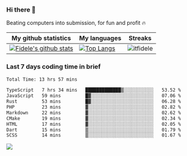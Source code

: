 ### Hi there 👋
<p>Beating computers into submission, for fun and profit 🔥</p>

|My github statistics|My languages|Streaks|
|-|-|-|
|[![Fidele's github stats](https://github-readme-stats.vercel.app/api?username=itfidele&count_private=true&show_icons=true&theme=dark&hide_title=true)](https://github.com/itfidele)|[![Top Langs](https://github-readme-stats.vercel.app/api/top-langs/?username=itfidele&show_icons=true&langs_count=8&theme=dark&layout=compact&hide_title=true)](https://github.com/itfidele)|![itfidele](https://github-readme-streak-stats.herokuapp.com/?user=itfidele&theme=dark)

### Last 7 days coding time in brief
<!--START_SECTION:waka-->

```txt
Total Time: 13 hrs 57 mins

TypeScript   7 hrs 34 mins   █████████████▒░░░░░░░░░░░   53.52 %
JavaScript   59 mins         █▓░░░░░░░░░░░░░░░░░░░░░░░   07.06 %
Rust         53 mins         █▓░░░░░░░░░░░░░░░░░░░░░░░   06.28 %
PHP          23 mins         ▓░░░░░░░░░░░░░░░░░░░░░░░░   02.82 %
Markdown     22 mins         ▓░░░░░░░░░░░░░░░░░░░░░░░░   02.62 %
CMake        19 mins         ▓░░░░░░░░░░░░░░░░░░░░░░░░   02.34 %
HTML         17 mins         ▓░░░░░░░░░░░░░░░░░░░░░░░░   02.05 %
Dart         15 mins         ▒░░░░░░░░░░░░░░░░░░░░░░░░   01.79 %
SCSS         14 mins         ▒░░░░░░░░░░░░░░░░░░░░░░░░   01.67 %
```

<!--END_SECTION:waka-->

![](https://komarev.com/ghpvc/?username=itfidele)
